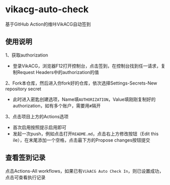 # vikacg-auto-check

基于GitHub Action的维咔VikACG自动签到

## 使用说明

1、获取authorization

- 登录VikACG，浏览器F12打开控制台，点击签到，在控制台找到任一请求，复制Request Headers中的authorization的值

2、Fork本仓库，然后进入你fork好的仓库，依次选择Settings-Secrets-New repository secret

- 此时进入密匙创建选项，Name填`AUTHORIZATION`，Value填刚刚复制好的authorization，如有多个账户，需要用`#`隔开

3、点击项目上方的Actions选项

- 首次启用按照提示启用即可
- 发起一次push，例如点击打开`README.md`，点击右上方修改按钮（Edit this ile），在末尾添加一个空格，点击最下方的Propose changes按钮提交

## 查看签到记录

点击Actions-All workflows，如果已有`VikACG Auto Check In`，则已设置成功，点击可查看执行记录